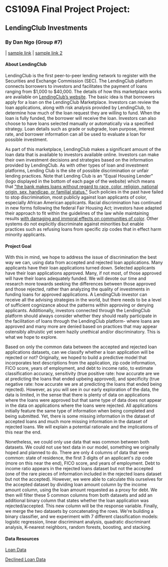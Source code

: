 # CS109A Final Project Project: 
## LendingClub Investments

### By Dan Ngo (Group #7)

 | [sample link](pages/CSCIE3Project3a.html) | [sample link 2](pages/Graph+Theory-+Dijkstra%27s+Algorithm.md)


#### About LendingClub

LendingClub is the first peer-to-peer lending network to register with the Securities and Exchange Commission (SEC). The LendingClub platform connects borrowers to investors and facilitates the payment of loans ranging from $1,000 to $40,000. The details of how this marketplace works are available on [LendingClub’s website](https://www.lendingclub.com/). The basic idea is that borrowers apply for a loan on the LendingClub Marketplace. Investors can review the loan applications, along with risk analysis provided by LendingClub, to determine how much of the loan request they are willing to fund. When the loan is fully funded, the borrower will receive the loan. Investors can also choose to have loans selected manually or automatically via a specified strategy. Loan details such as grade or subgrade, loan purpose, interest rate, and borrower information can all be used to evaluate a loan for possible investment.

As part of this marketplace, LendingClub makes a significant amount of the loan data that is available to investors available online. Investors can make their own investment decisions and strategies based on the information provided by LendingClub.
As with other types of loan and investment platforms, Lending Club is the site of possible discrimination or unfair lending practices. Note that Lending Club is an "Equal Housing Lender" (logo displayed in the bottom of each page of the website) which means that ["the bank makes loans without regard to race, color, religion, national origin, sex, handicap, or familial status."](https://www.fdic.gov/regulations/laws/rules/2000-6000.html) Such policies in the past have failed to stop discrimination, most publicly against loan applicants of color, especially African American applicants. Racial discrimination has continued in new forms following the federal Fair Housing Act; investors have adapted their approach to fit within the guidelines of the law while maintaining results [with damaging and immoral effects on communities of color](https://www.revealnews.org/article/for-people-of-color-banks-are-shutting-the-door-to-homeownership/). Other systems do not explicitly discriminate against minorities but enable practices such as refusing loans from specific zip codes that in effect harm minority applicants.


#### Project Goal

With this in mind, we hope to address the issue of discrimination the best way we can, using data from accepted and rejected loan applications. Many applicants have their loan applications turned down. Selected applicants have their loan applications approved. Many, if not most, of those approved will have their loans adequately funded. We will devote our time and research more towards seeking the differences between those approved and those rejected, rather than analyzing the quality of investments in funding loans for approved applications. A LendingClub investor can receive all the advising strategies in the world, but there needs to be a level of sufficient cognizance about the patterns within approving or denying applicants. Additionally, investors connected through the LendingClub platform should always consider whether they should really participate in the facilitation of loans through the LendingClub platform- where loans are approved and many more are denied based on practices that may appear ostensibly altruistic yet seem hazily unethical and/or discriminatory. This is what we hope to explore.

Based on only the common data between the accepted and rejected loan applications datasets, can we classify whether a loan application will be rejected or not? Originally, we hoped to build a predictive model that incorporates text descriptions from the application, zip code information, FICO score, years of employment, and debt to income ratio, to estimate classification accuracy, sensitivity (true positive rate: how accurate are we at predicting the loans that ended upbeing approved), and specificity (true negative rate: how accurate we are at predicting the loans that ended being rejected). However, as you will see in our early exploration of the data, the data is limited, in the sense that there is plenty of data on applications where the loans were approved but that same type of data does not appear in the data on applications where the loans were rejected. All applications initially feature the same type of information when being completed and being submitted. Yet, there is some missing information in the dataset of accepted loans and much more missing information in the dataset of rejected loans. We will explain a potential rationale and the implications of this near the end. 

Nonetheless, we could only use data that was common between both datasets. We could not use text data in our model, something we originally hoped and planned to do. There are only 4 columns of data that were common: state of residence, the first 3 digits of an applicant's zip code (more on this near the end), FICO score, and years of employment. Debt to income ratio appears in the rejected loans dataset but not the accepted (one of the rare pieces of information included in the rejected loans dataset but not the accepted). However, we were able to calculate this ourselves for the accepted dataset by dividing loan amount column by the income amount column, using the loan amount requested as a proxy for debt. We then will filter these 5 common columns from both datasets and add an additional binary column that states whether the loan application was rejected/accepted. This new column will be the response variable. Finally, we merge the two datasets by concatenating the rows. We're building a binary classifier, and we experiment with 7 different classification models: logistic regression, linear discriminant analysis, quadratic discriminant analysis, K-nearest neighbors, random forests, boosting, and stacking.

#### Data Resources

[Loan Data](https://github.com/Polkaguy/LendingClubData)

[Declined Loan Data](https://www.lendingclub.com/info/download-data.action)
